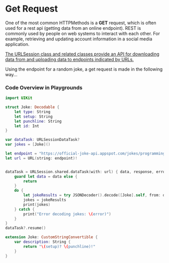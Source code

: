 # Get Request 
One of the most common HTTPMethods is a **GET** request, which is often used for a rest api (getting data from an online endpoint). 
REST is commonly used by people on web systems to interact with each other. For example, retrieving and updating account information in a social media application.

<ins>The URLSession class and related classes provide an API for downloading data from and uploading data to endpoints indicated by URLs.</ins>

Using the endpoint for a random joke, a get request is made in the following way...

### Code Overview in Playgrounds 
``` Swift
import UIKit

struct Joke: Decodable {
    let type: String
    let setup: String
    let punchline: String
    let id: Int
}

var dataTask: URLSessionDataTask?
var jokes = [Joke]()

let endpoint = "https://official-joke-api.appspot.com/jokes/programming/ten"
let url = URL(string: endpoint)!


dataTask = URLSession.shared.dataTask(with: url) { data, response, error in
    guard let data = data else {
        return
    }
    do {
        let jokeResults = try JSONDecoder().decode([Joke].self, from: data)
        jokes = jokeResults
        print(jokes)
    } catch {
        print("Error decoding jokes: \(error)")
    }
}
dataTask?.resume()

extension Joke: CustomStringConvertible {
    var description: String {
        return "\(setup)? \(punchline)!"
    }
}

```
